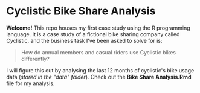 # Cyclistic Bike Share Analysis

**Welcome!** This repo houses my first case study using the R programming language. It is a case study of a fictional bike sharing company called Cyclistic, and the business task I've been asked to solve for is: 

> How do annual members and casual riders use Cyclistic bikes differently?

I will figure this out by analysing the last 12 months of cyclistic's bike usage data (*stored in the "data" folder*). Check out the **Bike Share Analysis.Rmd** file for my analysis.